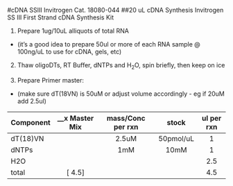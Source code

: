 #cDNA SSIII
Invitrogen Cat. 18080-044
##20 uL cDNA Synthesis Invitrogen SS III First Strand cDNA Synthesis Kit

1. Prepare 1ug/10uL alliquots of total RNA
  * (it’s a good idea to prepare 50ul or more of each RNA sample @ 100ng/uL to use for cDNA, gels, etc)

2. Thaw oligoDTs, RT Buffer, dNTPs and H<sub>2</sub>O, spin briefly, then keep on ice

3. Prepare Primer master:  
  * (make sure dT(18VN) is 50uM or adjust volume accordingly - eg if 20uM add 2.5ul)


|Component	|__x Master Mix |	mass/Conc per rxn	|stock	| ul per rxn|
|:--|:--:|:--:|:--:|:--:|
|dT(18)VN	|	|2.5uM	|50pmol/uL	|1|
|dNTPs	|	|1mM	|10mM	|1|
|H2O	||			||2.5|
|total|[	4.5]|||4.5|
